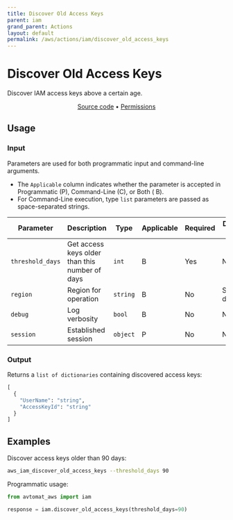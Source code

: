 ```yaml
---
title: Discover Old Access Keys
parent: iam
grand_parent: Actions
layout: default
permalink: /aws/actions/iam/discover_old_access_keys
---
```


# Discover Old Access Keys

Discover IAM access keys above a certain age.<br/>

<p align="center">
   <a href="https://github.com/avtomat-hub/avtomat-aws/tree/main/avtomat_aws/iam/discover_old_access_keys.py">Source code</a> •
   <a href="/aws/permissions/iam/discover_old_access_keys">Permissions</a>
</p>

## Usage

### Input

Parameters are used for both programmatic input and command-line arguments.<br/>

- The `Applicable` column indicates whether the parameter is accepted in Programmatic (P), Command-Line (C), or Both (
  B).<br/>
- For Command-Line execution, type `list` parameters are passed as space-separated strings.

| Parameter        | Description                                    | Type     | Applicable | Required | Default value   |
|------------------|------------------------------------------------|----------|------------|----------|-----------------|
| `threshold_days` | Get access keys older than this number of days | `int`    | B          | Yes      | None            |
| `region`         | Region for operation                           | `string` | B          | No       | Session default |
| `debug`          | Log verbosity                                  | `bool`   | B          | No       | None            |
| `session`        | Established session                            | `object` | P          | No       | None            |

### Output

Returns a `list of dictionaries` containing discovered access keys:

```python
[
  {
    "UserName": "string",
    "AccessKeyId": "string"
  }
]
```

## Examples

Discover access keys older than 90 days:

```bash
aws_iam_discover_old_access_keys --threshold_days 90
```

Programmatic usage:

```python
from avtomat_aws import iam

response = iam.discover_old_access_keys(threshold_days=90)
```